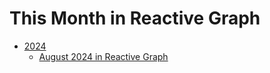 # This Month in Reactive Graph

- [2024](./2024.md)
  - [August 2024 in Reactive Graph](./2024-08-31-this-month-in-reactive-graph.md)
